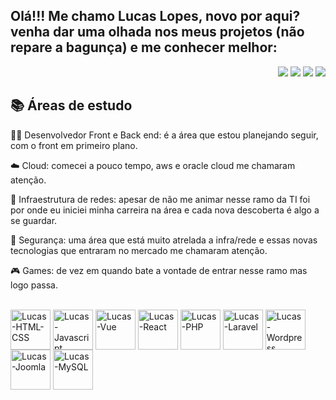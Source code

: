 ## Olá!!! Me chamo Lucas Lopes, novo por aqui? venha dar uma olhada nos meus projetos (não repare a bagunça) e me conhecer melhor:

<div align="right"> 
  <a href="https://www.linkedin.com/in/devlucaspl" target="_blank"><img src="https://img.shields.io/badge/-LinkedIn-%230077B5?style=for-the-badge&logo=linkedin&logoColor=white" target="_blank"></a>
  <a href="https://instagram.com/devlucas_pl" target="_blank"><img src="https://img.shields.io/badge/-Instagram-%23E4405F?style=for-the-badge&logo=instagram&logoColor=white" target="_blank"></a>
  <a href = "https://twitter.com/DevLucasPL"><img src="https://img.shields.io/badge/-Twitter-%231DA1F2?style=for-the-badge&logo=twitter&logoColor=white" target="_blank"></a> 
  <a href = "mailto:lucaslopes@unitins.br"><img src="https://img.shields.io/badge/-Gmail-%23333?style=for-the-badge&logo=gmail&logoColor=white" target="_blank"></a> 
</div>

## :books: Áreas de estudo

:man_technologist: Desenvolvedor Front e Back end: é a área que estou planejando seguir, com o front em primeiro plano.

:cloud: Cloud: comecei a pouco tempo, aws e oracle cloud me chamaram atenção.

:signal_strength: Infraestrutura de redes: apesar de não me animar nesse ramo da TI foi por onde eu iniciei minha carreira na área e cada nova descoberta é algo a se guardar.

:closed_lock_with_key: Segurança: uma área que está muito atrelada a infra/rede e essas novas tecnologias que entraram no mercado me chamaram atenção.

:video_game: Games: de vez em quando bate a vontade de entrar nesse ramo mas logo passa.

<div style="display: inline_block"><br>
  <img align="center" alt="Lucas-HTML-CSS" height="64" width="64" src="https://img.icons8.com/external-flatart-icons-outline-flatarticons/64/000000/external-html-programming-and-coding-flatart-icons-outline-flatarticons.png">
  <img align="center" alt="Lucas-Javascript" height="64" width="64" src="https://img.icons8.com/ios/100/000000/javascript--v1.png">
  <img align="center" alt="Lucas-Vue" height="64" width="64" src="https://img.icons8.com/windows/64/000000/vuejs.png">
  <img align="center" alt="Lucas-React" height="64" width="64" src="https://img.icons8.com/wired/64/000000/react.png">
  <img align="center" alt="Lucas-PHP" height="64" width="64" src="https://img.icons8.com/wired/64/000000/php-logo.png">
  <img align="center" alt="Lucas-Laravel" height="64" width="64" src="https://img.icons8.com/ios/100/000000/laravel.png">
  <img align="center" alt="Lucas-Wordpress" height="64" width="64" src="https://img.icons8.com/windows/64/000000/wordpress.png">
  <img align="center" alt="Lucas-Joomla" height="64" width="64" src="https://img.icons8.com/ios-filled/100/000000/joomla.png">
  <img align="center" alt="Lucas-MySQL" height="64" width="64" src="https://img.icons8.com/ios/100/000000/mysql-logo.png">
</div>
  
 ##

